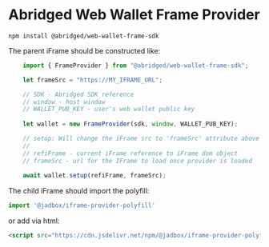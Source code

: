 # Abridged Web Wallet Frame Provider

`
npm install @abridged/web-wallet-frame-sdk
`

The parent iFrame should be constructed like:

```js
    import { FrameProvider } from "@abridged/web-wallet-frame-sdk";

    let frameSrc = "https://MY_IFRAME_URL";

    // SDK - Abridged SDK reference
    // window - host window
    // WALLET_PUB_KEY - user's web wallet public key
    
    let wallet = new FrameProvider(sdk, window, WALLET_PUB_KEY);

    // setup: Will change the iFrame src to 'frameSrc' attribute above and start listening for web3 calls from child.
    //
    // refiFrame - current iFrame reference to iFrame dom object
    // frameSrc - url for the IFrame to load once provider is loaded
    
    await wallet.setup(refiFrame, frameSrc);
```

The child iFrame should import the polyfill:

```js
import '@jadbox/iframe-provider-polyfill'
```

or add via html:
```html
<script src="https://cdn.jsdelivr.net/npm/@jadbox/iframe-provider-polyfill" type="text/javascript"/>
```